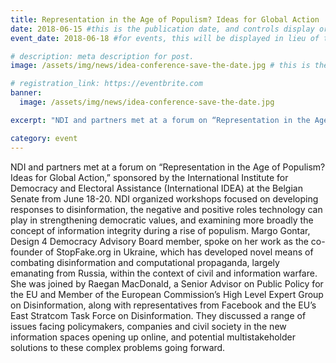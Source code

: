 ```yaml
---
title: Representation in the Age of Populism? Ideas for Global Action
date: 2018-06-15 #this is the publication date, and controls display order.
event_date: 2018-06-18 #for events, this will be displayed in lieu of the post date.

# description: meta description for post.
image: /assets/img/news/idea-conference-save-the-date.jpg # this is the "thumbnail" image used for teaser and social media contexts throughout the site.

# registration_link: https://eventbrite.com
banner:
  image: /assets/img/news/idea-conference-save-the-date.jpg

excerpt: "NDI and partners met at a forum on “Representation in the Age of Populism? Ideas for Global Action,” sponsored by the International Institute for Democracy and Electoral Assistance (International IDEA) at the Belgian Senate from June 18-20."

category: event
---
```

NDI and partners met at a forum on “Representation in the Age of Populism? Ideas for Global Action,” sponsored by the International Institute for Democracy and Electoral Assistance (International IDEA) at the Belgian Senate from June 18-20. NDI organized workshops focused on developing responses to disinformation, the negative and positive roles technology can play in strengthening democratic values, and examining more broadly the concept of information integrity during a rise of populism. Margo Gontar, Design 4 Democracy Advisory Board member, spoke on her work as the co-founder of StopFake.org in Ukraine, which has developed novel means of combating disinformation and computational propaganda, largely emanating from Russia, within the context of civil and information warfare. She was joined by Raegan MacDonald, a Senior Advisor on Public Policy for the EU and Member of the European Commission’s High Level Expert Group on Disinformation, along with representatives from Facebook and the EU’s East Stratcom Task Force on Disinformation. They discussed a range of issues facing policymakers, companies and civil society in the new information spaces opening up online, and potential multistakeholder solutions to these complex problems going forward.
